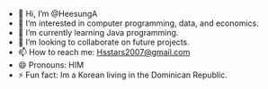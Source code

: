 - 👋 Hi, I’m @HeesungA
- 👀 I’m interested in computer programming, data, and economics. 
- 🌱 I’m currently learning Java programming. 
- 💞️ I’m looking to collaborate on future projects. 
- 📫 How to reach me: Hsstars2007@gmail.com 
- 😄 Pronouns: HIM
- ⚡ Fun fact: Im a Korean living in the Dominican Republic. 

<!---
HeesungA/HeesungA is a ✨ special ✨ repository because its `README.md` (this file) appears on your GitHub profile.
You can click the Preview link to take a look at your changes.
--->
